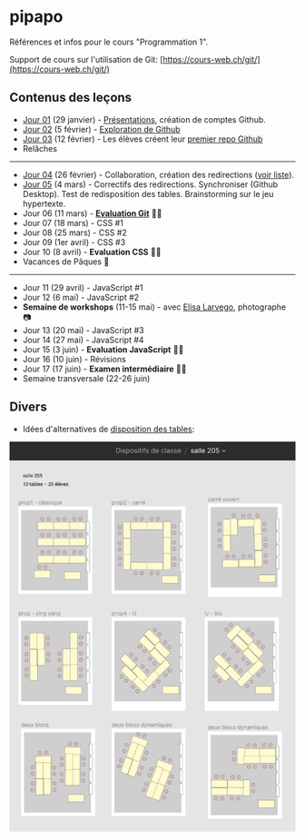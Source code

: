 # pipapo

Références et infos pour le cours "Programmation 1".

Support de cours sur l'utilisation de Git: [https://cours-web.ch/git/](https://cours-web.ch/git/)

## Contenus des leçons

- [Jour 01](J01-presentations) (29 janvier) - [Présentations](J01-presentations), création de comptes Github.
- [Jour 02](J02-premiers-pas-Github) (5 février) - [Exploration de Github](J02-premiers-pas-Github)
- [Jour 03](J03-premier-repo-Github) (12 février) - Les élèves créent leur [premier repo Github](J03-premier-repo-Github)
- Relâches
***
- [Jour 04](J04-collaboration) (26 février) - Collaboration, création des redirections ([voir liste](https://github.com/eracom-id491/liste_site_citations#readme)).
- [Jour 05](J05) (4 mars) - Correctifs des redirections. Synchroniser (Github Desktop). Test de redisposition des tables. Brainstorming sur le jeu hypertexte.
- Jour 06 (11 mars) - **[Evaluation Git](J06-eval-git)** 🧠📝
- Jour 07 (18 mars) - CSS #1
- Jour 08 (25 mars) - CSS #2
- Jour 09 (1er avril) - CSS #3
- Jour 10 (8 avril) - **Evaluation CSS** 🧠📝
- Vacances de Pâques 🐰
***
- Jour 11 (29 avril) - JavaScript #1
- Jour 12 (6 mai) - JavaScript #2
- **Semaine de workshops** (11-15 mai) - avec [Elisa Larvego](http://www.vego.ch/), photographe 📷
- Jour 13 (20 mai) - JavaScript #3
- Jour 14 (27 mai) - JavaScript #4
- Jour 15 (3 juin) - **Evaluation JavaScript** 🧠📝
- Jour 16 (10 juin) - Révisions
- Jour 17 (17 juin) - **Examen intermédiaire** 🧠🔥
- Semaine transversale (22-26 juin)

## Divers

- Idées d'alternatives de [disposition des tables](https://www.figma.com/file/M8v7VnTXthk55lmqbeJCsh/salle-205?node-id=0%3A1):

![](img/dispositifs-salles.png)

